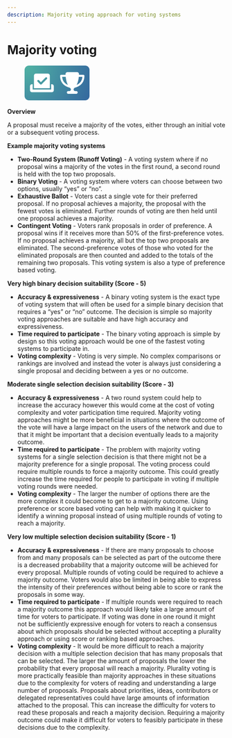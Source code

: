 ```yaml
---
description: Majority voting approach for voting systems
---
```


# Majority voting

<div align="left">

<figure><img src="../../.gitbook/assets/majority-voting.png" alt="" width="150"><figcaption></figcaption></figure>

</div>

**Overview**

A proposal must receive a majority of the votes, either through an initial vote or a subsequent voting process.



**Example majority voting systems**

* **Two-Round System (Runoff Voting)** - A voting system where if no proposal wins a majority of the votes in the first round, a second round is held with the top two proposals.
* **Binary Voting** - A voting system where voters can choose between two options, usually “yes” or “no”.
* **Exhaustive Ballot** - Voters cast a single vote for their preferred proposal. If no proposal achieves a majority, the proposal with the fewest votes is eliminated. Further rounds of voting are then held until one proposal achieves a majority.
* **Contingent Voting** - Voters rank proposals in order of preference. A proposal wins if it receives more than 50% of the first-preference votes. If no proposal achieves a majority, all but the top two proposals are eliminated. The second-preference votes of those who voted for the eliminated proposals are then counted and added to the totals of the remaining two proposals. This voting system is also a type of preference based voting.



**Very high binary decision suitability (Score - 5)**

* **Accuracy & expressiveness** - A binary voting system is the exact type of voting system that will often be used for a simple binary decision that requires a “yes” or “no” outcome. The decision is simple so majority voting approaches are suitable and have high accuracy and expressiveness.
* **Time required to participate** - The binary voting approach is simple by design so this voting approach would be one of the fastest voting systems to participate in.
* **Voting complexity** - Voting is very simple. No complex comparisons or rankings are involved and instead the voter is always just considering a single proposal and deciding between a yes or no outcome.



**Moderate single selection decision suitability (Score - 3)**

* **Accuracy & expressiveness** - A two round system could help to increase the accuracy however this would come at the cost of voting complexity and voter participation time required. Majority voting approaches might be more beneficial in situations where the outcome of the vote will have a large impact on the users of the network and due to that it might be important that a decision eventually leads to a majority outcome.
* **Time required to participate** - The problem with majority voting systems for a single selection decision is that there might not be a majority preference for a single proposal. The voting process could require multiple rounds to force a majority outcome. This could greatly increase the time required for people to participate in voting if multiple voting rounds were needed.
* **Voting complexity** - The larger the number of options there are the more complex it could become to get to a majority outcome. Using preference or score based voting can help with making it quicker to identify a winning proposal instead of using multiple rounds of voting to reach a majority.



**Very low multiple selection decision suitability (Score - 1)**

* **Accuracy & expressiveness** - If there are many proposals to choose from and many proposals can be selected as part of the outcome there is a decreased probability that a majority outcome will be achieved for every proposal. Multiple rounds of voting could be required to achieve a majority outcome. Voters would also be limited in being able to express the intensity of their preferences without being able to score or rank the proposals in some way.
* **Time required to participate** - If multiple rounds were required to reach a majority outcome this approach would likely take a large amount of time for voters to participate. If voting was done in one round it might not be sufficiently expressive enough for voters to reach a consensus about which proposals should be selected without accepting a plurality approach or using score or ranking based approaches.
* **Voting complexity** - It would be more difficult to reach a majority decision with a multiple selection decision that has many proposals that can be selected. The larger the amount of proposals the lower the probability that every proposal will reach a majority. Plurality voting is more practically feasible than majority approaches in these situations due to the complexity for voters of reading and understanding a large number of proposals. Proposals about priorities, ideas, contributors or delegated representatives could have large amounts of information attached to the proposal. This can increase the difficulty for voters to read these proposals and reach a majority decision. Requiring a majority outcome could make it difficult for voters to feasibly participate in these decisions due to the complexity.
